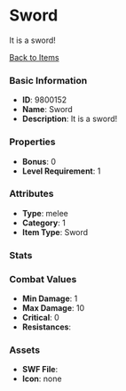 # Sword

It is a sword!

[Back to Items](../items.md)

### Basic Information

- **ID**: 9800152
- **Name**: Sword
- **Description**: It is a sword!

### Properties

- **Bonus**: 0
- **Level Requirement**: 1

### Attributes

- **Type**: melee     
- **Category**: 1
- **Item Type**: Sword

### Stats


### Combat Values

- **Min Damage**: 1
- **Max Damage**: 10
- **Critical**: 0
- **Resistances**: 

### Assets

- **SWF File**: 
- **Icon**: none

